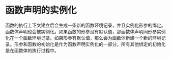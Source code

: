 # 函数声明的实例化
函数的执行上下文建立后会生成一条新的函数环境记录，并且实例化形参的绑定。函数体声明也会被实例化。如果函数的形参没有默认值，那函数体声明同形参实例化在一个函数环境记录。如果形参有默认值，那么会为函数体新建一个新的环境记录。形参和函数的初始化是作为函数声明实例化的一部分。所有其他绑定的初始化是在函数体的执行过程中。
